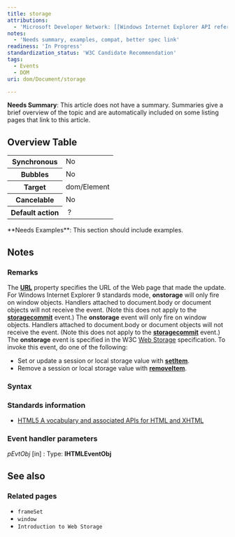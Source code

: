 ```yaml
---
title: storage
attributions:
  - 'Microsoft Developer Network: [[Windows Internet Explorer API reference](http://msdn.microsoft.com/en-us/library/ie/hh828809%28v=vs.85%29.aspx) Article]'
notes:
  - 'Needs summary, examples, compat, better spec link'
readiness: 'In Progress'
standardization_status: 'W3C Candidate Recommendation'
tags:
  - Events
  - DOM
uri: dom/Document/storage

---
```

**Needs Summary**: This article does not have a summary. Summaries give a brief overview of the topic and are automatically included on some listing pages that link to this article.

## Overview Table

<table class="wikitable">
<tr>
<th>
Synchronous

</th>
<td>
No

</td>
</tr>
<tr>
<th>
Bubbles

</th>
<td>
No

</td>
</tr>
<tr>
<th>
Target

</th>
<td>
dom/Element

</td>
</tr>
<tr>
<th>
Cancelable

</th>
<td>
No

</td>
</tr>
<tr>
<th>
Default action

</th>
<td>
 ?

</td>
</tr>
</table>
**Needs Examples**: This section should include examples.

## Notes

### Remarks

The [**URL**](/dom/Window/URL) property specifies the URL of the Web page that made the update. For Windows Internet Explorer 9 standards mode, **onstorage** will only fire on window objects. Handlers attached to document.body or document objects will not receive the event. (Note this does not apply to the [**storagecommit**](/dom/Document/storagecommit) event.) The **onstorage** event will only fire on window objects. Handlers attached to document.body or document objects will not receive the event. (Note this does not apply to the [**storagecommit**](/dom/Document/storagecommit) event.) The **onstorage** event is specified in the W3C [Web Storage](http://go.microsoft.com/fwlink/?LinkId=217507) specification. To invoke this event, do one of the following:

-   Set or update a session or local storage value with [**setItem**](/apis/web-storage/Storage/setItem).
-   Remove a session or local storage value with [**removeItem**](/apis/web-storage/Storage/removeItem).

### Syntax

### Standards information

-   [HTML5 A vocabulary and associated APIs for HTML and XHTML](http://go.microsoft.com/fwlink/p/?linkid=221374)

### Event handler parameters

*pEvtObj* [in]
:   Type: ****IHTMLEventObj****

## See also

### Related pages

-   `frameSet`
-   `window`
-   `Introduction to Web Storage`
